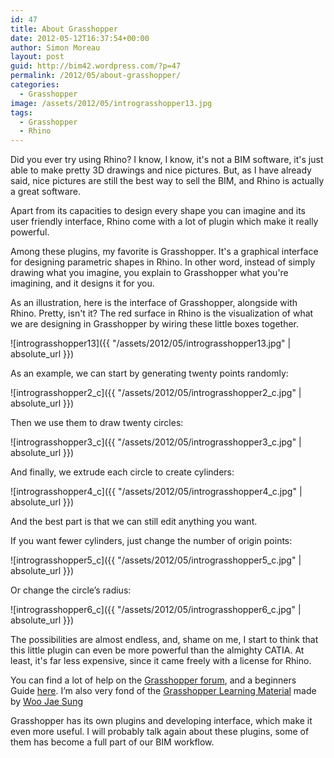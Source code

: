 ```yaml
---
id: 47
title: About Grasshopper
date: 2012-05-12T16:37:54+00:00
author: Simon Moreau
layout: post
guid: http://bim42.wordpress.com/?p=47
permalink: /2012/05/about-grasshopper/
categories:
  - Grasshopper
image: /assets/2012/05/intrograsshopper13.jpg
tags:
  - Grasshopper
  - Rhino
---
```

Did you ever try using Rhino? I know, I know, it's not a BIM software, it's just able to make pretty 3D drawings and nice pictures. But, as I have already said, nice pictures are still the best way to sell the BIM, and Rhino is actually a great software.

Apart from its capacities to design every shape you can imagine and its user friendly interface, Rhino come with a lot of plugin which make it really powerful.

Among these plugins, my favorite is Grasshopper. It's a graphical interface for designing parametric shapes in Rhino. In other word, instead of simply drawing what you imagine, you explain to Grasshopper what you're imagining, and it designs it for you.

As an illustration, here is the interface of Grasshopper, alongside with Rhino. Pretty, isn't it? The red surface in Rhino is the visualization of what we are designing in Grasshopper by wiring these little boxes together.

![intrograsshopper13]({{ "/assets/2012/05/intrograsshopper13.jpg" | absolute_url }})

As an example, we can start by generating twenty points randomly:

![intrograsshopper2_c]({{ "/assets/2012/05/intrograsshopper2_c.jpg" | absolute_url }})

Then we use them to draw twenty circles:

![intrograsshopper3_c]({{ "/assets/2012/05/intrograsshopper3_c.jpg" | absolute_url }})

And finally, we extrude each circle to create cylinders:

![intrograsshopper4_c]({{ "/assets/2012/05/intrograsshopper4_c.jpg" | absolute_url }})

And the best part is that we can still edit anything you want.

If you want fewer cylinders, just change the number of origin points:

![intrograsshopper5_c]({{ "/assets/2012/05/intrograsshopper5_c.jpg" | absolute_url }})

Or change the circle’s radius:

![intrograsshopper6_c]({{ "/assets/2012/05/intrograsshopper6_c.jpg" | absolute_url }})

The possibilities are almost endless, and, shame on me, I start to think that this little plugin can even be more powerful than the almighty CATIA. At least, it's far less expensive, since it came freely with a license for Rhino.

You can find a lot of help on the [Grasshopper forum](http://www.grasshopper3d.com/), and a beginners Guide [here](http://www.liftarchitects.com/journal/2009/3/25/the-grasshopper-primer-second-edition.html). I’m also very fond of the [Grasshopper Learning Material](http://www.schwartz.arch.ethz.ch/Vorlesungen/ParamTE/Dokumente/GrasshopperWorkspace.pdf?lan=en?dianr=14) made by [Woo Jae Sung](http://woojsung.com/)

Grasshopper has its own plugins and developing interface, which make it even more useful. I will probably talk again about these plugins, some of them has become a full part of our BIM workflow.
